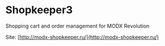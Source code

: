 Shopkeeper3
===========

Shopping cart and order management for MODX Revolution

Site: [http://modx-shopkeeper.ru/](http://modx-shopkeeper.ru/)
